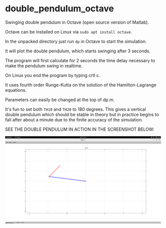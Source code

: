 # double_pendulum_octave
Swinging double pendulum in Octave (open source version of Matlab). 

Octave can be installed on Linux via `sudo apt install octave`.

In the unpacked directory just run `dp` in Octave to start the simulation.

It will plot the double pendulum, which starts swinging after 3 seconds.

The program will first calculate for 2 seconds the time delay necessary to make the pendulum swing in realtime.

On Linux you end the program by typing crtl c. 

It uses fourth order Runge-Kutta on the solution of the Hamilton-Lagrange equations.

Parameters can easily be changed at the top of dp.m.

It's fun to set both `TH10` and `TH20` to 180 degrees.
This gives a vertical double pendulum which should be stable in theory but in practice begins to fall after about a minute due to the finite accuracy of the simulation.

SEE THE DOUBLE PENDULUM IN ACTION IN THE SCREENSHOT BELOW:



![Screenshot](dp.png)
